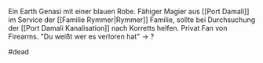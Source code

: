 Ein Earth Genasi mit einer blauen Robe.
Fähiger Magier aus [[Port Damali]] im Service der [[Familie Rymmer|Rymmer]] Familie, sollte bei Durchsuchung der [[Port Damali Kanalisation]] nach Korretts helfen. Privat Fan von Firearms.
"Du weißt wer es verloren hat" -> ?

#dead 